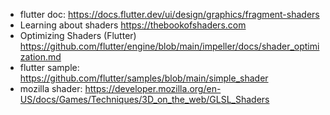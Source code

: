 - flutter doc:
  https://docs.flutter.dev/ui/design/graphics/fragment-shaders
- Learning about shaders
  https://thebookofshaders.com
- Optimizing Shaders (Flutter)
  https://github.com/flutter/engine/blob/main/impeller/docs/shader_optimization.md
- flutter sample:
  https://github.com/flutter/samples/blob/main/simple_shader
- mozilla shader:
  https://developer.mozilla.org/en-US/docs/Games/Techniques/3D_on_the_web/GLSL_Shaders
